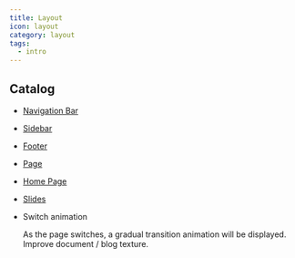```yaml
---
title: Layout
icon: layout
category: layout
tags:
  - intro
---
```


## Catalog

- [Navigation Bar](navbar.md)

- [Sidebar](sidebar.md)

- [Footer](footer.md)

- [Page](page.md)

- [Home Page](home.md)

- [Slides](slides.md)

- Switch animation

  As the page switches, a gradual transition animation will be displayed. Improve document / blog texture.
